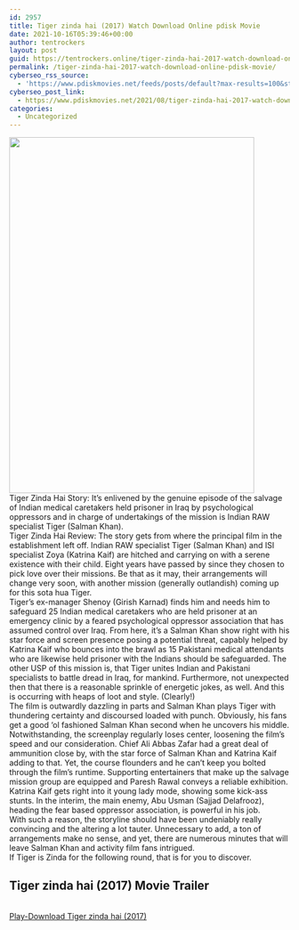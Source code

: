 ```yaml
---
id: 2957
title: Tiger zinda hai (2017) Watch Download Online pdisk Movie
date: 2021-10-16T05:39:46+00:00
author: tentrockers
layout: post
guid: https://tentrockers.online/tiger-zinda-hai-2017-watch-download-online-pdisk-movie/
permalink: /tiger-zinda-hai-2017-watch-download-online-pdisk-movie/
cyberseo_rss_source:
  - 'https://www.pdiskmovies.net/feeds/posts/default?max-results=100&start-index=701'
cyberseo_post_link:
  - https://www.pdiskmovies.net/2021/08/tiger-zinda-hai-2017-watch-download.html
categories:
  - Uncategorized
---
```

<div class="separator">
  <a href="https://1.bp.blogspot.com/-IoUjvBakmj4/YSnNdUjoq-I/AAAAAAAAAcg/IXh-sPaYTk4D_c_g8pRgeJIWK5lDkzueACLcBGAsYHQ/s2048/Tiger%2Bzinda%2Bhai%2B%25282017%2529%2BWatch%2BDownload%2BOnline%2Bpdisk%2BMovie.jpg" imageanchor="1"><img loading="lazy" border="0" data-original-height="2048" data-original-width="1410" height="640" src="https://1.bp.blogspot.com/-IoUjvBakmj4/YSnNdUjoq-I/AAAAAAAAAcg/IXh-sPaYTk4D_c_g8pRgeJIWK5lDkzueACLcBGAsYHQ/w440-h640/Tiger%2Bzinda%2Bhai%2B%25282017%2529%2BWatch%2BDownload%2BOnline%2Bpdisk%2BMovie.jpg" width="440" /></a>
</div>

<div>
  <div>
    <span>Tiger Zinda Hai Story: It&#8217;s enlivened by the genuine episode of the salvage of Indian medical caretakers held prisoner in Iraq by psychological oppressors and in charge of undertakings of the mission is Indian RAW specialist Tiger (Salman Khan).&nbsp;</span>
  </div>
  
  <div>
    <span>Tiger Zinda Hai Review: The story gets from where the principal film in the establishment left off. Indian RAW specialist Tiger (Salman Khan) and ISI specialist Zoya (Katrina Kaif) are hitched and carrying on with a serene existence with their child. Eight years have passed by since they chosen to pick love over their missions. Be that as it may, their arrangements will change very soon, with another mission (generally outlandish) coming up for this sota hua Tiger.&nbsp;</span>
  </div>
  
  <div>
    <span>Tiger&#8217;s ex-manager Shenoy (Girish Karnad) finds him and needs him to safeguard 25 Indian medical caretakers who are held prisoner at an emergency clinic by a feared psychological oppressor association that has assumed control over Iraq. From here, it&#8217;s a Salman Khan show right with his star force and screen presence posing a potential threat, capably helped by Katrina Kaif who bounces into the brawl as 15 Pakistani medical attendants who are likewise held prisoner with the Indians should be safeguarded. The other USP of this mission is, that Tiger unites Indian and Pakistani specialists to battle dread in Iraq, for mankind. Furthermore, not unexpected then that there is a reasonable sprinkle of energetic jokes, as well. And this is occurring with heaps of loot and style. (Clearly!)&nbsp;</span>
  </div>
  
  <div>
    <span>The film is outwardly dazzling in parts and Salman Khan plays Tiger with thundering certainty and discoursed loaded with punch. Obviously, his fans get a good &#8216;ol fashioned Salman Khan second when he uncovers his middle. Notwithstanding, the screenplay regularly loses center, loosening the film&#8217;s speed and our consideration. Chief Ali Abbas Zafar had a great deal of ammunition close by, with the star force of Salman Khan and Katrina Kaif adding to that. Yet, the course flounders and he can&#8217;t keep you bolted through the film&#8217;s runtime. Supporting entertainers that make up the salvage mission group are equipped and Paresh Rawal conveys a reliable exhibition. Katrina Kaif gets right into it young lady mode, showing some kick-ass stunts. In the interim, the main enemy, Abu Usman (Sajjad Delafrooz), heading the fear based oppressor association, is powerful in his job.&nbsp;</span>
  </div>
  
  <div>
    <span>With such a reason, the storyline should have been undeniably really convincing and the altering a lot tauter. Unnecessary to add, a ton of arrangements make no sense, and yet, there are numerous minutes that will leave Salman Khan and activity film fans intrigued.&nbsp;</span>
  </div>
  
  <div>
    <span>If Tiger is Zinda for the following round, that is for you to discover.</span>
  </div>
</div>

<div>
  <h2>
    <span>Tiger zinda hai (2017) Movie Trailer</span>
  </h2>
</div>

  
<a href="https://kofilink.com/1/bnYyaXhwMDA1d290?dn=1" onclick="window.open('https://kofilink.com/1/bnYyaXhwMDA1d290?dn=1','popup','width=600,height=600'); return false;" target="popup" rel="noopener"><br /> Play-Download Tiger zinda hai (2017)<br /> </a>